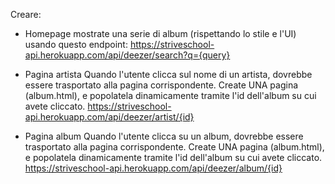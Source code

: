 Creare:
- Homepage
mostrate una serie di album (rispettando lo stile e l'UI) usando questo endpoint: https://striveschool-api.herokuapp.com/api/deezer/search?q={query}

- Pagina artista
Quando l'utente clicca sul nome di un artista, dovrebbe essere trasportato alla pagina corrispondente. Create UNA pagina (album.html), e popolatela dinamicamente tramite l'id dell'album su cui avete cliccato.
https://striveschool-api.herokuapp.com/api/deezer/artist/{id}

- Pagina album
Quando l'utente clicca su un album, dovrebbe essere trasportato alla pagina corrispondente. Create UNA pagina (album.html), e popolatela dinamicamente tramite l'id dell'album su cui avete cliccato.
https://striveschool-api.herokuapp.com/api/deezer/album/{id}



